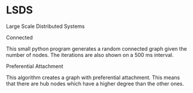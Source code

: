 # LSDS
Large Scale Distributed Systems

Connected

This small python program generates a random connected graph given the number of nodes.
The iterations are also shown on a 500 ms interval.

Preferential Attachment

This algorithm creates a graph with preferential attachment. This means that there are hub nodes
which have a higher degree than the other ones.
